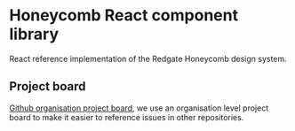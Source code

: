 # Honeycomb React component library

React reference implementation of the Redgate Honeycomb design system.

## Project board

[Github organisation project board](https://github.com/orgs/red-gate/projects/26), we use an organisation
level project board to make it easier to reference issues in other repositories.
